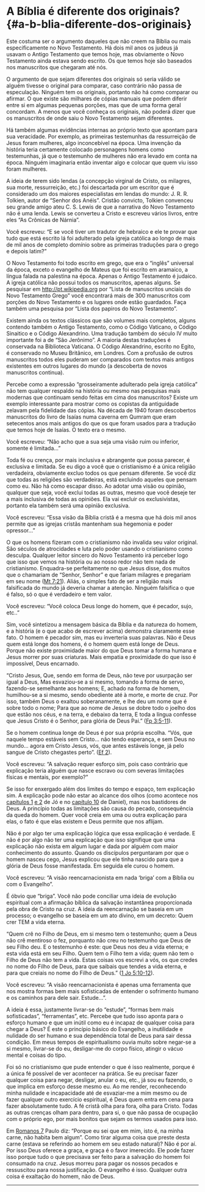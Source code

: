 # A Bíblia é diferente dos originais? {#a-b-blia-diferente-dos-originais}

Este costuma ser o argumento daqueles que não creem na Bíblia ou mais especificamente no Novo Testamento. Há dois mil anos os judeus já usavam o Antigo Testamento que temos hoje, mas obviamente o Novo Testamento ainda estava sendo escrito. Os que temos hoje são baseados nos manuscritos que chegaram até nós.

O argumento de que sejam diferentes dos originais só seria válido se alguém tivesse o original para comparar, caso contrário não passa de especulação. Ninguém tem os originais, portanto não há como comparar ou afirmar. O que existe são milhares de cópias manuais que podem diferir entre si em algumas pequenas porções, mas que de uma forma geral concordam. A menos que você conheça os originais, não poderá dizer que os manuscritos de onde saiu o Novo Testamento sejam diferentes.

Há também algumas evidências internas ao próprio texto que apontam para sua veracidade. Por exemplo, as primeiras testemunhas da ressurreição de Jesus foram mulheres, algo inconcebível na época. Uma invenção da história teria certamente colocado personagens homens como testemunhas, já que o testemunho de mulheres não era levado em conta na época. Ninguém imaginaria então inventar algo e colocar que quem viu isso foram mulheres.

A ideia de terem sido lendas (a concepção virginal de Cristo, os milagres, sua morte, ressurreição, etc.) foi descartada por um escritor que é considerado um dos maiores especialistas em lendas do mundo: J. R. R. Tolkien, autor de “Senhor dos Anéis”. Cristão convicto, Tolkien convenceu seu grande amigo ateu C. S. Lewis de que a narrativa do Novo Testamento não é uma lenda. Lewis se converteu a Cristo e escreveu vários livros, entre eles “As Crônicas de Nárnia”.

Você escreveu: “E se você tiver um tradutor de hebraico e ele te provar que tudo que está escrito lá foi adulterado pela igreja católica ao longo de mais de mil anos de completo domínio sobre as primeiras traduções para o grego e depois latim?”

O Novo Testamento foi todo escrito em grego, que era o “inglês” universal da época, exceto o evangelho de Mateus que foi escrito em aramaico, a língua falada na palestina na época. Apenas o Antigo Testamento é judaico. A igreja católica não possui todos os manuscritos, apenas alguns. Se pesquisar em http://pt.wikipedia.org por “Lista de manuscritos unciais do Novo Testamento Grego” você encontrará mais de 300 manuscritos com porções do Novo Testamento e os lugares onde estão guardados. Faça também uma pesquisa por “Lista dos papiros do Novo Testamento”.

Existem ainda os textos clássicos que são volumes mais completos, alguns contendo também o Antigo Testamento, como o Código Vaticano, o Código Sinaitico e o Código Alexandrino. Uma tradução também do século IV muito importante foi a de “São Jerônimo”. A maioria destas traduções é conservada na Biblioteca Vaticana. O Código Alexandrino, escrito no Egito, é conservado no Museu Britânico, em Londres. Com a profusão de outros manuscritos todos eles puderam ser comparados com textos mais antigos existentes em outros lugares do mundo (a descoberta de novos manuscritos continua).

Percebe como a expressão “grosseiramente adulterado pela igreja católica” não tem qualquer respaldo na história ou mesmo nas pesquisas mais modernas que continuam sendo feitas em cima dos manuscritos? Existe um exemplo interessante para mostrar como os copistas da antiguidade zelavam pela fidelidade das cópias. Na década de 1940 foram descobertos manuscritos do livro de Isaías numa caverna em Qumram que eram setecentos anos mais antigos do que os que foram usados para a tradução que temos hoje de Isaías. O texto era o mesmo.

Você escreveu: “Não acho que a sua seja uma visão ruim ou inferior, somente é limitada...”

Toda fé ou crença, por mais inclusiva e abrangente que possa parecer, é exclusiva e limitada. Se eu digo a você que o cristianismo é a única religião verdadeira, obviamente excluo todos os que pensam diferente. Se você diz que todas as religiões são verdadeiras, está excluindo aqueles que pensam como eu. Não há como escapar disso. Ao adotar uma visão ou opinião, qualquer que seja, você exclui todas as outras, mesmo que você deseje ter a mais inclusiva de todas as opiniões. Ela vai excluir os exclusivistas, portanto ela também será uma opinião exclusiva.

Você escreveu: “Essa visão da Bíblia cristã é a mesma que há dois mil anos permite que as igrejas cristãs mantenham sua hegemonia e poder opressor...”

O que os homens fizeram com o cristianismo não invalida seu valor original. São séculos de atrocidades e luta pelo poder usando o cristianismo como desculpa. Qualquer leitor sincero do Novo Testamento irá perceber logo que isso que vemos na história ou ao nosso redor não tem nada de cristianismo. Enquadra-se perfeitamente no que Jesus disse, dos muitos que o chamariam de “Senhor, Senhor” e que fariam milagres e pregariam em seu nome ([Mt 7:21](http://bibliaonline.com.br/acf/mt/7/21)). Aliás, o simples fato de ser a religião mais falsificada do mundo já deveria chamar a atenção. Ninguém falsifica o que é falso, só o que é verdadeiro e tem valor.

Você escreveu: “Você coloca Deus longe do homem, que é pecador, sujo, etc..”

Sim, você sintetizou a mensagem básica da Bíblia e da natureza do homem, e a história (e o que acabo de escrever acima) demonstra claramente esse fato. O homem é pecador sim, mas eu inverteria suas palavras. Não é Deus quem está longe dos homens, é o homem quem está longe de Deus. Porque não existe proximidade maior do que Deus tomar a forma humana e Jesus morrer por suas criaturas. Mais empatia e proximidade do que isso é impossível, Deus encarnado.

“Cristo Jesus, Que, sendo em forma de Deus, não teve por usurpação ser igual a Deus, Mas esvaziou-se a si mesmo, tomando a forma de servo, fazendo-se semelhante aos homens; E, achado na forma de homem, humilhou-se a si mesmo, sendo obediente até à morte, e morte de cruz. Por isso, também Deus o exaltou soberanamente, e lhe deu um nome que é sobre todo o nome; Para que ao nome de Jesus se dobre todo o joelho dos que estão nos céus, e na terra, e debaixo da terra, E toda a língua confesse que Jesus Cristo é o Senhor, para glória de Deus Pai.” ([Fp 3:5-11](http://bibliaonline.com.br/acf/fp/3/5-11)).

Se o homem continua longe de Deus é por sua própria escolha. “Vós, que naquele tempo estáveis sem Cristo... não tendo esperança, e sem Deus no mundo... agora em Cristo Jesus, vós, que antes estáveis longe, já pelo sangue de Cristo chegastes perto”. ([Ef 2](http://bibliaonline.com.br/acf/ef/2)).

Você escreveu: “A salvação requer esforço sim, pois caso contrário que explicação teria alguém que nasce escravo ou com severas limitações físicas e mentais, por exemplo?”

Se isso for enxergado além dos limites do tempo e espaço, tem explicação sim. A explicação pode não estar ao alcance dos olhos (como acontece nos [capítulos 1](http://bibliaonline.com.br/acf/jó/1) [e 2](http://bibliaonline.com.br/acf/jó/2) de Jó e no [capítulo 10](http://bibliaonline.com.br/acf/dn/10) de Daniel), mas nos bastidores de Deus. A princípio todas as limitações são causa do pecado, consequência da queda do homem. Quer você creia em uma ou outra explicação para elas, o fato é que elas existem e Deus permite que nos aflijam.

Não é por algo ter uma explicação lógica que essa explicação é verdade. E não é por algo não ter uma explicação que isso signifique que uma explicação não exista em algum lugar e dada por alguém com maior conhecimento do assunto. Quando os discípulos perguntaram por que o homem nasceu cego, Jesus explicou que ele tinha nascido para que a glória de Deus fosse manifestada. Em seguida ele curou o homem.

Você escreveu: “A visão reencarnacionista em nada ‘briga’ com a Bíblia ou com o Evangelho”.

É óbvio que “briga”. Você não pode conciliar uma ideia de evolução espiritual com a afirmação bíblica da salvação instantânea proporcionada pela obra de Cristo na cruz. A ideia da reencarnação se baseia em um processo; o evangelho se baseia em um ato divino, em um decreto: Quem crer TEM a vida eterna.

“Quem crê no Filho de Deus, em si mesmo tem o testemunho; quem a Deus não crê mentiroso o fez, porquanto não creu no testemunho que Deus de seu Filho deu. E o testemunho é este: que Deus nos deu a vida eterna; e esta vida está em seu Filho. Quem tem o Filho tem a vida; quem não tem o Filho de Deus não tem a vida. Estas coisas vos escrevi a vós, os que credes no nome do Filho de Deus, para que saibais que tendes a vida eterna, e para que creiais no nome do Filho de Deus.” ([1 Jo 5:10-12](http://bibliaonline.com.br/acf/1jo/5/10-12)).

Você escreveu: “A visão reencarnacionista é apenas uma ferramenta que nos mostra formas bem mais sofisticadas de entender o sofrimento humano e os caminhos para dele sair. Estude...”.

A ideia é essa, justamente livrar-se do “estude”, “formas bem mais sofisticadas”, “ferramentas”, etc. Percebe que tudo isso aponta para o esforço humano e que um inútil como eu é incapaz de qualquer coisa para chegar a Deus? É este o princípio básico do Evangelho, a inutilidade e nulidade do ser humano e sua dependência total de Deus para sair dessa condição. Em meus tempos de espiritualismo ouvia muito sobre negar-se a si mesmo, livrar-se do eu, desligar-me do corpo físico, atingir o vácuo mental e coisas do tipo.

Foi só no cristianismo que pude entender o que é isso realmente, porque é a única fé possível de ver acontecer na prática. Se eu precisar fazer qualquer coisa para negar, desligar, anular o eu, etc., já sou eu fazendo, o que implica em esforço desse mesmo eu. Ao me render, reconhecendo minha nulidade e incapacidade até de esvaziar-me a mim mesmo ou de fazer qualquer outro exercício espiritual, é Deus quem entra em cena para fazer absolutamente tudo. A fé cristã olha para fora, olha para Cristo. Todas as outras crenças olham para dentro, para si, o que não passa de ocupação com o próprio ego, por mais bonitos que sejam os termos usados para isso.

Em [Romanos 7](http://bibliaonline.com.br/acf/rm/7) Paulo diz: “Porque eu sei que em mim, isto é, na minha carne, não habita bem algum”. Como tirar alguma coisa que preste desta carne (estava se referindo ao homem em seu estado natural)? Não é por aí. Por isso Deus oferece a graça, e graça é o favor imerecido. Ele pode fazer isso porque tudo o que precisava ser feito para a salvação do homem foi consumado na cruz. Jesus morreu para pagar os nossos pecados e ressuscitou para nossa justificação. O evangelho é isso. Qualquer outra coisa é exaltação do homem, não de Deus.

*****
